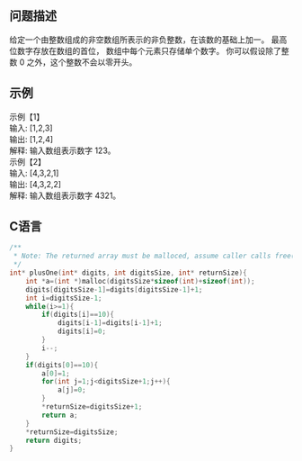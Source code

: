 问题描述
------------
给定一个由整数组成的非空数组所表示的非负整数，在该数的基础上加一。
最高位数字存放在数组的首位， 数组中每个元素只存储单个数字。
你可以假设除了整数 0 之外，这个整数不会以零开头。

示例
-----------
示例【1】  
输入: [1,2,3]  
输出: [1,2,4]  
解释: 输入数组表示数字 123。  
示例【2】  
输入: [4,3,2,1]  
输出: [4,3,2,2]  
解释: 输入数组表示数字 4321。  

C语言
----------
```C
/**
 * Note: The returned array must be malloced, assume caller calls free().
 */
int* plusOne(int* digits, int digitsSize, int* returnSize){
    int *a=(int *)malloc(digitsSize*sizeof(int)+sizeof(int));
    digits[digitsSize-1]=digits[digitsSize-1]+1;
    int i=digitsSize-1;
    while(i>=1){
        if(digits[i]==10){
            digits[i-1]=digits[i-1]+1;
            digits[i]=0;
        }
        i--;
    }
    if(digits[0]==10){
        a[0]=1;
        for(int j=1;j<digitsSize+1;j++){
            a[j]=0;
        }
        *returnSize=digitsSize+1;
        return a;
    }
    *returnSize=digitsSize;
    return digits;
}
```
